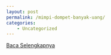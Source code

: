 ```yaml
---
layout: post
permalink: /mimpi-dompet-banyak-uang/
categories:
    - Uncategorized
---
```


[Baca Selengkapnya](/08)